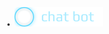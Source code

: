 - ![](https://raw.githubusercontent.com/cybercongress/prism/img-upload/components/1-molecules/toggle/off.png)